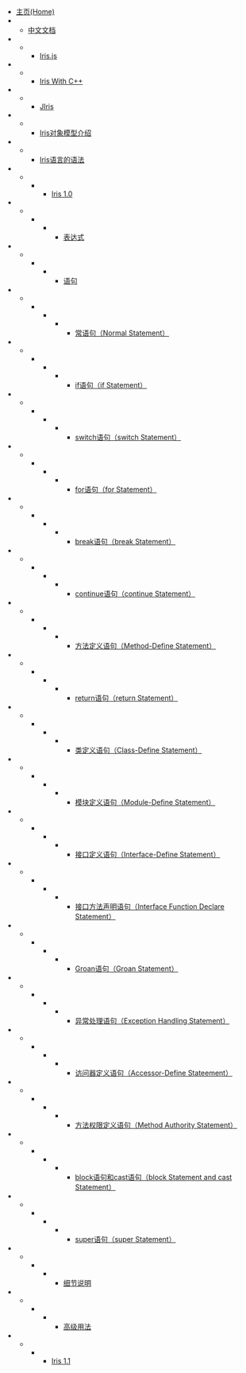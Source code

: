 - [主页(Home)](/README)
- - [中文文档](/zh-cn/index)
- - - [Iris.js](/zh-cn/iris-js/index)
- - - [Iris With C++](/zh-cn/iris-cpp)
- - - [JIris](/zh-cn/jiris)
- - - [Iris对象模型介绍](/zh-cn/oop-patern/oop-patern)
- - - [Iris语言的语法](/zh-cn/syntex/syntex-index)
- - - - [Iris 1.0](/zh-cn/syntex/1-0/index)
- - - - - [表达式](/zh-cn/syntex/1-0/expression/syntex-expression)
- - - - - [语句](/zh-cn/syntex/1-0/statement/syntex-statement)
- - - - - - [常语句（Normal Statement）](/zh-cn/syntex/1-0/statement/syntex-statement#s1)
- - - - - - [if语句（if Statement）](/zh-cn/syntex/1-0/statement/syntex-statement#s2)
- - - - - - [switch语句（switch Statement）](/zh-cn/syntex/1-0/statement/syntex-statement#s3)
- - - - - - [for语句（for Statement）](/zh-cn/syntex/1-0/statement/syntex-statement#s4)
- - - - - - [break语句（break Statement）](/zh-cn/syntex/1-0/statement/syntex-statement#s5)
- - - - - - [continue语句（continue Statement）](/zh-cn/syntex/1-0/statement/syntex-statement#s6)
- - - - - - [方法定义语句（Method-Define Statement）](/zh-cn/syntex/1-0/statement/syntex-statement#s7)
- - - - - - [return语句（return Statement）](/zh-cn/syntex/1-0/statement/syntex-statement#s8)
- - - - - - [类定义语句（Class-Define Statement）](/zh-cn/syntex/1-0/statement/syntex-statement#s9)
- - - - - - [模块定义语句（Module-Define Statement）](/zh-cn/syntex/1-0/statement/syntex-statement#s10)
- - - - - - [接口定义语句（Interface-Define Statement）](/zh-cn/syntex/1-0/statement/syntex-statement#s11)
- - - - - - [接口方法声明语句（Interface Function Declare Statement）](/zh-cn/syntex/1-0/statement/syntex-statement#s12)
- - - - - - [Groan语句（Groan Statement）](/zh-cn/syntex/1-0/statement/syntex-statement#s13)
- - - - - - [异常处理语句（Exception Handling Statement）](/zh-cn/syntex/1-0/statement/syntex-statement#s14)
- - - - - - [访问器定义语句（Accessor-Define Stateement）](/zh-cn/syntex/1-0/statement/syntex-statement#s15)
- - - - - - [方法权限定义语句（Method Authority Statement）](/zh-cn/syntex/1-0/statement/syntex-statement#s16)
- - - - - - [block语句和cast语句（block Statement and cast Statement）](/zh-cn/syntex/1-0/statement/syntex-statement#s17)
- - - - - - [super语句（super Statement）](/zh-cn/syntex/1-0/statement/syntex-statement#s18)
- - - - - [细节说明](/zh-cn/syntex/1-0/details/syntex-details)
- - - - - [高级用法](/zh-cn/syntex/1-0/pro-use/syntex-pro-use)
- - - - [Iris 1.1](/zh-cn/syntex/1-1/lambda-annotation)